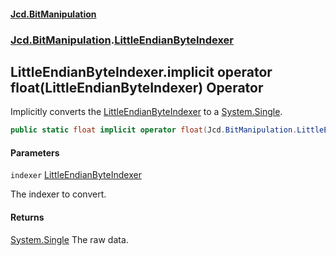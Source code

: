 #### [Jcd.BitManipulation](index.md 'index')

### [Jcd.BitManipulation](Jcd.BitManipulation 'Jcd.BitManipulation').[LittleEndianByteIndexer](Jcd.BitManipulation.LittleEndianByteIndexer 'Jcd.BitManipulation.LittleEndianByteIndexer')

## LittleEndianByteIndexer.implicit operator float(LittleEndianByteIndexer) Operator

Implicitly converts the [LittleEndianByteIndexer](Jcd.BitManipulation.LittleEndianByteIndexer 'Jcd.BitManipulation.LittleEndianByteIndexer') to a [System.Single](https://docs.microsoft.com/en-us/dotnet/api/System.Single 'System.Single').

```csharp
public static float implicit operator float(Jcd.BitManipulation.LittleEndianByteIndexer indexer);
```

#### Parameters

<a name='Jcd.BitManipulation.LittleEndianByteIndexer.op_Implicitfloat(Jcd.BitManipulation.LittleEndianByteIndexer).indexer'></a>

`indexer` [LittleEndianByteIndexer](Jcd.BitManipulation.LittleEndianByteIndexer 'Jcd.BitManipulation.LittleEndianByteIndexer')

The indexer to convert.

#### Returns

[System.Single](https://docs.microsoft.com/en-us/dotnet/api/System.Single 'System.Single')
The raw data.